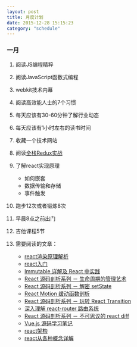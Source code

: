 ```yaml
---
layout: post
title: 月度计划
date: 2015-12-28 15:15:23
category: "schedule"
---
```


### 一月

1. 阅读JS编程精粹
2. 阅读JavaScript函数式编程
3. webkit技术内幕
3. 阅读高效能人士的7个习惯
4. 每天应该有30-60分钟了解行业动态
5. 每天应该有1小时左右的读书时间
6. 收藏一个技术网站
7. 阅读[全栈Redux实战](http://blog.kazaff.me/2015/10/08/%5B%E8%AF%91%5D%E5%85%A8%E6%A0%88Redux%E5%AE%9E%E6%88%98/)
8. 了解react实现原理
	- 如何嵌套
	- 数据传输和存储
	- 事件触发
9. 跑步12次或者锻炼8次
10. 早晨8点之前出门
11. 吉他课程5节

12. 需要阅读的文章：
	- [react渲染原理解析](http://purplebamboo.github.io/2015/09/15/reactjs_source_analyze_part_one/)
	- [react入门](http://www.ruanyifeng.com/blog/2015/03/react.html)
	- [Immutable 详解及 React 中实践](http://zhuanlan.zhihu.com/purerender/20295971)
	- [React 源码剖析系列 － 生命周期的管理艺术](http://zhuanlan.zhihu.com/purerender/20312691)
	- [React 源码剖析系列 － 解密 setState](http://zhuanlan.zhihu.com/purerender/20328570)
	- [React Motion 缓动函数剖析](http://zhuanlan.zhihu.com/purerender/20458251)
	- [React 源码剖析系列 － 玩转 React Transition](http://zhuanlan.zhihu.com/purerender/20419592)
	- [深入理解 react-router 路由系统](http://zhuanlan.zhihu.com/purerender/20381597)
	- [React 源码剖析系列 － 不可思议的 react diff](http://zhuanlan.zhihu.com/purerender/20346379)
	- [Vue.js 源码学习笔记](http://jiongks.name/blog/vue-code-review/)
	- [react架构](https://github.com/janryWang/react-study)
	- [react从各种概念详解](https://scotch.io/tutorials/learning-react-getting-started-and-concepts)



